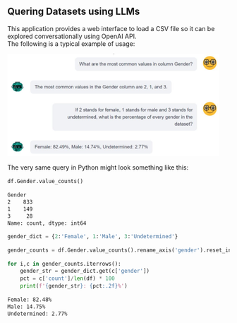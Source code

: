 ## Quering Datasets using LLMs

This application provides a web interface to load a CSV file so it can be explored conversationally using OpenAI API.<br>
The following is a typical example of usage: 

<img src="https://github.com/raul-arrabales/LLM_Dataset_Quering/blob/main/media/QG_ChatGPT.JPG" width="480">

The very same query in Python might look something like this: 

```python
df.Gender.value_counts()
```
```
Gender
2    833
1    149
3     28
Name: count, dtype: int64
```
```python
gender_dict = {2:'Female', 1:'Male', 3:'Undetermined'}
```
```python
gender_counts = df.Gender.value_counts().rename_axis('gender').reset_index(name='count')
```
```python
for i,c in gender_counts.iterrows():
    gender_str = gender_dict.get(c['gender'])
    pct = c['count']/len(df) * 100
    print(f'{gender_str}: {pct:.2f}%')
```
```
Female: 82.48%
Male: 14.75%
Undetermined: 2.77%
```
